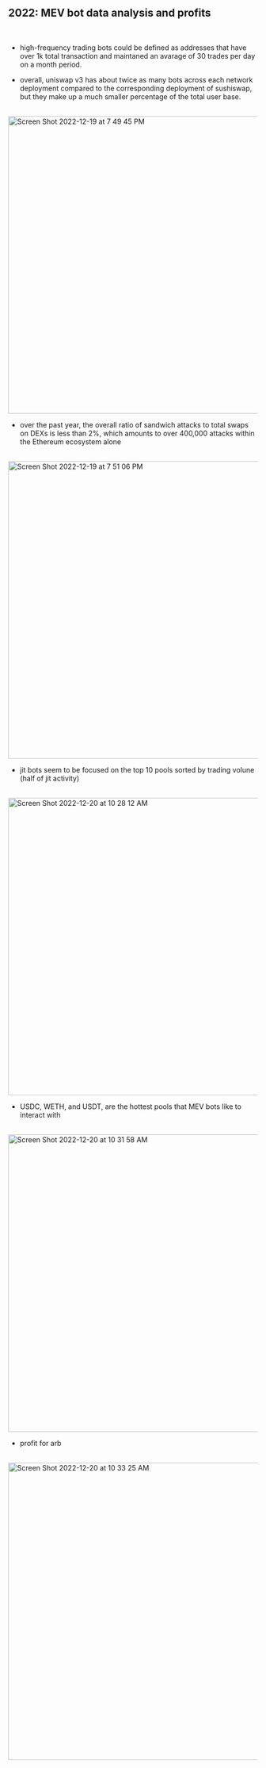 ## 2022: MEV bot data analysis and profits

<br>


* high-frequency trading bots could be defined as addresses that have over 1k total transaction and maintaned an avarage of 30 trades per day on a month period.


* overall, uniswap v3 has about twice as many bots across each network deployment compared to the corresponding deployment of sushiswap, but they make up a much smaller percentage of the total user base.

<br>


<img width="600" alt="Screen Shot 2022-12-19 at 7 49 45 PM" src="https://user-images.githubusercontent.com/1130416/208579890-e9f9e9ac-d6ef-4591-b07a-e122de68ded2.png">

<br>


* over the past year, the overall ratio of sandwich attacks to total swaps on DEXs is less than 2%, which amounts to over 400,000 attacks within the Ethereum ecosystem alone

<br>

<img width="600" alt="Screen Shot 2022-12-19 at 7 51 06 PM" src="https://user-images.githubusercontent.com/1130416/208579763-6b0ea2fe-f048-4755-9e0b-4062f9122179.png">


* jit bots seem to be focused on the top 10 pools sorted by trading volune (half of jit activity)

<br>

<img width="600" alt="Screen Shot 2022-12-20 at 10 28 12 AM" src="https://user-images.githubusercontent.com/1130416/208739802-0fdc598d-8789-405e-81f5-401c05b53124.png">

<br>

* USDC, WETH, and USDT, are the hottest pools that MEV bots like to interact with

<br>

<img width="600" alt="Screen Shot 2022-12-20 at 10 31 58 AM" src="https://user-images.githubusercontent.com/1130416/208740298-08974abf-4619-4541-b6ff-5bdab228e71e.png">

<br>

* profit for arb

<br>

<img width="600" alt="Screen Shot 2022-12-20 at 10 33 25 AM" src="https://user-images.githubusercontent.com/1130416/208740673-76476fc3-75fa-45d8-bf8f-f045f228a201.png">


<br>

